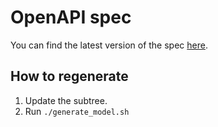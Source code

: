 # OpenAPI spec

You can find the latest version of the spec [here](https://github.com/planet-a-ventures/personio-openapi-spec).

## How to regenerate

1. Update the subtree.
1. Run `./generate_model.sh`
